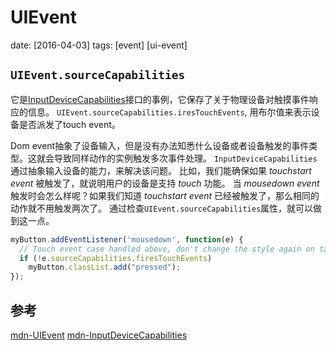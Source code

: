 # UIEvent
date: [2016-04-03]
tags: [event] [ui-event]

## `UIEvent.sourceCapabilities`

它是[InputDeviceCapabilities][1]接口的事例，它保存了关于物理设备对触摸事件响应的信息。
`UIEvent.sourceCapabilities.iresTouchEvents`, 用布尔值来表示设备是否派发了touch event。


Dom event抽象了设备输入，但是没有办法知悉什么设备或者设备触发的事件类型。这就会导致同样动作的实例触发多次事件处理。
`InputDeviceCapabilities`通过抽象输入设备的能力，来解决该问题。
比如，我们能确保如果 *touchstart event* 被触发了，就说明用户的设备是支持 *touch* 功能。
当 *mousedown event*触发时会怎么样呢？如果我们知道 *touchstart event* 已经被触发了，那么相同的动作就不用触发两次了。
通过检查`UIEvent.sourceCapabilities`属性，就可以做到这一点。


```js
myButton.addEventListener('mousedown', function(e) {
  // Touch event case handled above, don't change the style again on tap.
  if (!e.sourceCapabilities.firesTouchEvents)
    myButton.classList.add("pressed");
});
```

## 参考

[mdn-UIEvent][2]
[mdn-InputDeviceCapabilities][1]


[1]:https://developer.mozilla.org/en-US/docs/Web/API/InputDeviceCapabilities
[2]:https://developer.mozilla.org/en-US/docs/Web/API/UIEvent
